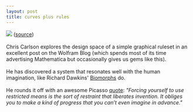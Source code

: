```yaml
---
layout: post
title: curves plus rules
---
```


<div class="entry-item s2-entrytext"><img src="http://blog.wolfram.com/data/uploads/2009/03/diversity_img01.gif"/> (<a href="http://blog.wolfram.com/2009/03/25/minimum-inventory-maximum-diversity/" rel="nofollow">source</a>)<br/><br/>Chris Carlson explores the design space of a simple graphical ruleset in an excellent post on the Wolfram Blog (which spends most of its time advertising Mathematica but occasionally gives us gems like this).<br/><br/>He has discovered a system that resonates well with the human imagination, like Richard Dawkins' <a href="http://www.phy.syr.edu/courses/mirror/biomorph/" rel="nofollow">Biomorphs</a> do.<br/><br/>He rounds it off with an awesome Picasso <a href="http://tashian.com/carl/archives/2005/02/life_with_picas.php" rel="nofollow">quote</a>: <i>"Forcing yourself to use restricted means is the sort of restraint that liberates invention. It obliges you to make a kind of progress that you can’t even imagine in advance."</i></div>